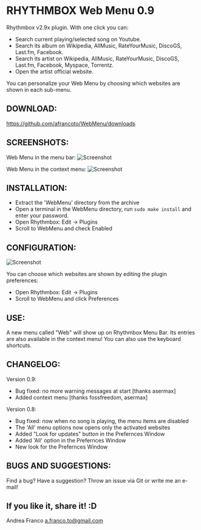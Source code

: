 RHYTHMBOX Web Menu 0.9
======================

Rhythmbox v2.9x plugin.
With one click you can:
- Search current playing/selected song on Youtube.
- Search its album on Wikipedia, AllMusic, RateYourMusic, DiscoGS, Last.fm, Facebook.
- Search its artist on Wikipedia, AllMusic, RateYourMusic, DiscoGS, Last.fm, Facebook, Myspace, Torrentz.
- Open the artist official website.

You can personalize your Web Menu by choosing which websites are shown in each sub-menu.

DOWNLOAD: 
--------
https://github.com/afrancoto/WebMenu/downloads

SCREENSHOTS:
------------
Web Menu in the menu bar:
![Screenshot](http://s8.postimage.org/pnkzeoh5h/Schermata_del_2012_08_14_13_45_19.png)

Web Menu in the context menu:
![Screenshot](http://s9.postimage.org/f4ennt9z3/Schermata_del_2012_08_18_20_54_35.png)

INSTALLATION: 
------------
- Extract the 'WebMenu' directory from the archive
- Open a terminal in the WebMenu directory, run `sudo make install` and enter your password.
- Open Rhythmbox: Edit -> Plugins
- Scroll to WebMenu and check Enabled

CONFIGURATION:
--------------
![Screenshot](http://s16.postimage.org/hwu6ddajp/Schermata_del_2012_08_18_18_03_11.png)

You can choose which websites are shown by editing the plugin preferences:
- Open Rhythmbox: Edit -> Plugins
- Scroll to WebMenu and click Preferences

USE: 
----
A new menu called "Web" will show up on Rhythmbox Menu Bar. 
Its entries are also available in the context menu!
You can also use the keyboard shortcuts.

CHANGELOG:
---------
Version 0.9:
- Bug fixed: no more warning messages at start [thanks asermax]
- Added context menu [thanks fossfreedom, asermax]

Version 0.8:
- Bug fixed: now when no song is playing, the menu items are disabled
- The 'All' menu options now opens only the activated websites
- Added "Look for updates" button in the Prefernces Window
- Added 'All' option in the Prefernces Window
- New look for the Prefernces Window

BUGS AND SUGGESTIONS: 
--------------------
Find a bug? Have a suggestion? Throw an issue via Git or write me an e-mail!

If you like it, share it! :D
-------------------------

Andrea Franco <a.franco.to@gmail.com>
